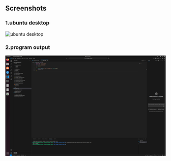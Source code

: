 ## Screenshots
### 1.ubuntu desktop
![ubuntu desktop](ubuntu_desktop.png)
### 2.program output
![hello dxrmv output](hello_output.png)
